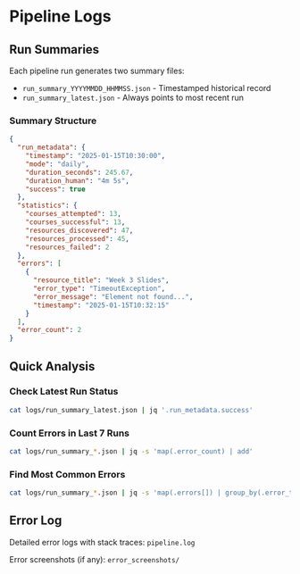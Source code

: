 # Pipeline Logs

## Run Summaries

Each pipeline run generates two summary files:
- `run_summary_YYYYMMDD_HHMMSS.json` - Timestamped historical record
- `run_summary_latest.json` - Always points to most recent run

### Summary Structure
```json
{
  "run_metadata": {
    "timestamp": "2025-01-15T10:30:00",
    "mode": "daily",
    "duration_seconds": 245.67,
    "duration_human": "4m 5s",
    "success": true
  },
  "statistics": {
    "courses_attempted": 13,
    "courses_successful": 13,
    "resources_discovered": 47,
    "resources_processed": 45,
    "resources_failed": 2
  },
  "errors": [
    {
      "resource_title": "Week 3 Slides",
      "error_type": "TimeoutException",
      "error_message": "Element not found...",
      "timestamp": "2025-01-15T10:32:15"
    }
  ],
  "error_count": 2
}
```

## Quick Analysis

### Check Latest Run Status
```bash
cat logs/run_summary_latest.json | jq '.run_metadata.success'
```

### Count Errors in Last 7 Runs
```bash
cat logs/run_summary_*.json | jq -s 'map(.error_count) | add'
```

### Find Most Common Errors
```bash
cat logs/run_summary_*.json | jq -s 'map(.errors[]) | group_by(.error_type) | map({type: .[0].error_type, count: length}) | sort_by(.count) | reverse'
```

## Error Log

Detailed error logs with stack traces: `pipeline.log`

Error screenshots (if any): `error_screenshots/`
